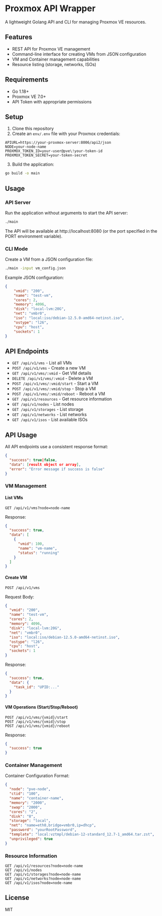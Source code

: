 # Proxmox API Wrapper

A lightweight Golang API and CLI for managing Proxmox VE resources.

## Features

- REST API for Proxmox VE management
- Command-line interface for creating VMs from JSON configuration
- VM and Container management capabilities
- Resource listing (storage, networks, ISOs)

## Requirements

- Go 1.18+
- Proxmox VE 7.0+
- API Token with appropriate permissions

## Setup

1. Clone this repository
2. Create an `env/.env` file with your Proxmox credentials:

```
APIURL=https://your-proxmox-server:8006/api2/json
NODE=your-node-name
PROXMOX_TOKEN_ID=your-user@pve\!your-token-id
PROXMOX_TOKEN_SECRET=your-token-secret
```

3. Build the application:

```bash
go build -o main
```

## Usage

### API Server

Run the application without arguments to start the API server:

```bash
./main
```

The API will be available at http://localhost:8080 (or the port specified in the PORT environment variable).

### CLI Mode

Create a VM from a JSON configuration file:

```bash
./main -input vm_config.json
```

Example JSON configuration:

```json
{
    "vmid": "200",
    "name": "test-vm",
    "cores": 2,
    "memory": 4096,
    "disk": "local-lvm:20G",
    "net": "vmbr0",
    "iso": "local:iso/debian-12.5.0-amd64-netinst.iso",
    "ostype": "l26",
    "cpu": "host",
    "sockets": 1
}
```

## API Endpoints

- `GET /api/v1/vms` - List all VMs
- `POST /api/v1/vms` - Create a new VM
- `GET /api/v1/vms/:vmid` - Get VM details
- `DELETE /api/v1/vms/:vmid` - Delete a VM
- `POST /api/v1/vms/:vmid/start` - Start a VM
- `POST /api/v1/vms/:vmid/stop` - Stop a VM
- `POST /api/v1/vms/:vmid/reboot` - Reboot a VM
- `GET /api/v1/resources` - Get resource information
- `GET /api/v1/nodes` - List nodes
- `GET /api/v1/storages` - List storage
- `GET /api/v1/networks` - List networks
- `GET /api/v1/isos` - List available ISOs

## API Usage

All API endpoints use a consistent response format:

```json
{
  "success": true|false,
  "data": [result object or array],
  "error": "Error message if success is false"
}
```

### VM Management

#### List VMs
```
GET /api/v1/vms?node=node-name
```

Response:
```json
{
  "success": true,
  "data": [
    {
      "vmid": 100,
      "name": "vm-name",
      "status": "running"
    }
  ]
}
```

#### Create VM
```
POST /api/v1/vms
```

Request Body:
```json
{
  "vmid": "200",
  "name": "test-vm",
  "cores": 2,
  "memory": 4096,
  "disk": "local-lvm:20G",
  "net": "vmbr0",
  "iso": "local:iso/debian-12.5.0-amd64-netinst.iso",
  "ostype": "l26",
  "cpu": "host",
  "sockets": 1
}
```

Response:
```json
{
  "success": true,
  "data": {
    "task_id": "UPID:..."
  }
}
```

#### VM Operations (Start/Stop/Reboot)
```
POST /api/v1/vms/{vmid}/start
POST /api/v1/vms/{vmid}/stop
POST /api/v1/vms/{vmid}/reboot
```

Response:
```json
{
  "success": true
}
```

### Container Management

Container Configuration Format:
```json
{
  "node": "pve-node",
  "ctid": "100",
  "name": "container-name",
  "memory": "2000",
  "swap": "2000",
  "cores": "2",
  "disk": "8",
  "storage": "local",
  "net": "name=eth0,bridge=vmbr0,ip=dhcp",
  "password": "yourRootPassword",
  "template": "local:vztmpl/debian-12-standard_12.7-1_amd64.tar.zst",
  "unprivileged": true
}
```

### Resource Information

```
GET /api/v1/resources?node=node-name
GET /api/v1/nodes
GET /api/v1/storages?node=node-name
GET /api/v1/networks?node=node-name
GET /api/v1/isos?node=node-name
```

## License

MIT
